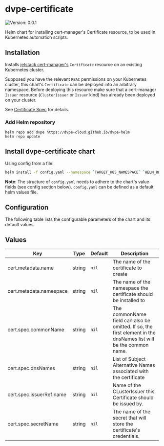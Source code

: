 # dvpe-certificate

![Version: 0.0.1](https://img.shields.io/badge/Version-0.0.1-informational?style=flat-square)

Helm chart for installing cert-manager's Certificate resource, to be used in Kubernetes automation scripts.

## Installation
Installs [jetstack cert-manager's](https://cert-manager.io) `Certificate` resource on an existing Kubernetes cluster.

Supposed you have the relevant `RBAC` permissions on your Kubernetes cluster, this chart's `Certificate` can be deployed into an arbitrary namespace.
Before deploying this resource make sure that a cert-manager `Issuer` resource (`ClusterIssuer` or `Issuer` kind) has already been deployed on your cluster.

See [Certificate Spec](https://cert-manager.io/docs/usage/certificate/) for details.

### Add Helm repository

```shell
helm repo add dvpe https://dvpe-cloud.github.io/dvpe-helm
helm repo update
```

## Install dvpe-certificate chart

Using config from a file:

```bash
helm install -f config.yaml --namespace `TARGET_K8S_NAMESPACE` `HELM_RELEASE_NAME` dvpe/dvpe-certificate
```

**Note**: The structure of `config.yaml` needs to adhere to the chart's value fields (see config section below). `config.yaml` can be defined as a default helm
values file.

## Configuration

The following table lists the configurable parameters of the chart and its default values.

## Values

| Key | Type | Default | Description |
|-----|------|---------|-------------|
| cert.metadata.name | string | `nil` | The name of the certificate to create |
| cert.metadata.namespace | string | `nil` | The name of the namespace the certificate should be installed to |
| cert.spec.commonName | string | `nil` | The commonName field can also be omitted. If so, the first element in the dnsNames list will be the common name. |
| cert.spec.dnsNames | string | `nil` | List of Subject Alternative Names associated with the certificate |
| cert.spec.issuerRef.name | string | `nil` | Name of the CLusterIssuer this Certificate should be issued by. |
| cert.spec.secretName | string | `nil` | The name of the secret that will store the certificate's credentials. |
